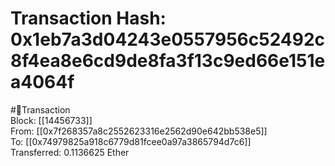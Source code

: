 
Transaction Hash: 0x1eb7a3d04243e0557956c52492c8f4ea8e6cd9de8fa3f13c9ed66e151ea4064f
====================================================================================
  
#💸Transaction  
Block: [[14456733]]  
From: [[0x7f268357a8c2552623316e2562d90e642bb538e5]]  
To: [[0x74979825a918c6779d81fcee0a97a3865794d7c6]]  
Transferred: 0.1136625 Ether